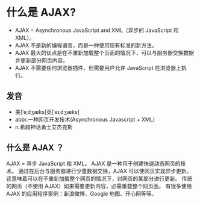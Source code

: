 # 什么是 AJAX?

- AJAX = Asynchronous JavaScript and XML（异步的 JavaScript 和 XML）。
- AJAX 不是新的编程语言，而是一种使用现有标准的新方法。
- AJAX 最大的优点是在不重新加载整个页面的情况下，可以与服务器交换数据并更新部分网页内容。
- AJAX 不需要任何浏览器插件，但需要用户允许 JavaScript 在浏览器上执行。

## 发音

- 美[ˈeˌdʒæks]英[ˈeɪˌdʒæks]
- abbr.一种网页开发技术(Asynchronous Javascript + XML)
- n.希腊神话勇士艾杰克斯

## 什么是 AJAX ？

AJAX = 异步 JavaScript 和 XML。
AJAX 是一种用于创建快速动态网页的技术。
通过在后台与服务器进行少量数据交换，AJAX 可以使网页实现异步更新。这意味着可以在不重新加载整个网页的情况下，对网页的某部分进行更新。
传统的网页（不使用 AJAX）如果需要更新内容，必需重载整个网页面。
有很多使用 AJAX 的应用程序案例：新浪微博、Google 地图、开心网等等。
